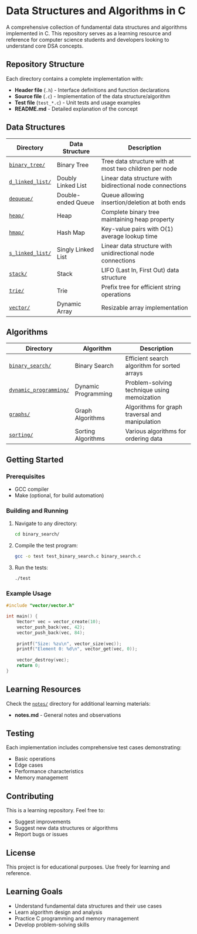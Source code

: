 # Data Structures and Algorithms in C

A comprehensive collection of fundamental data structures and algorithms implemented in C. This repository serves as a learning resource and reference for computer science students and developers looking to understand core DSA concepts.

## Repository Structure

Each directory contains a complete implementation with:
- **Header file** (`.h`) - Interface definitions and function declarations
- **Source file** (`.c`) - Implementation of the data structure/algorithm
- **Test file** (`test_*.c`) - Unit tests and usage examples
- **README.md** - Detailed explanation of the concept

## Data Structures

| Directory | Data Structure | Description |
|-----------|---------------|-------------|
| [`binary_tree/`](binary_tree/) | Binary Tree | Tree data structure with at most two children per node |
| [`d_linked_list/`](d_linked_list/) | Doubly Linked List | Linear data structure with bidirectional node connections |
| [`dequeue/`](dequeue/) | Double-ended Queue | Queue allowing insertion/deletion at both ends |
| [`heap/`](heap/) | Heap | Complete binary tree maintaining heap property |
| [`hmap/`](hmap/) | Hash Map | Key-value pairs with O(1) average lookup time |
| [`s_linked_list/`](s_linked_list/) | Singly Linked List | Linear data structure with unidirectional node connections |
| [`stack/`](stack/) | Stack | LIFO (Last In, First Out) data structure |
| [`trie/`](trie/) | Trie | Prefix tree for efficient string operations |
| [`vector/`](vector/) | Dynamic Array | Resizable array implementation |

## Algorithms

| Directory | Algorithm | Description |
|-----------|-----------|-------------|
| [`binary_search/`](binary_search/) | Binary Search | Efficient search algorithm for sorted arrays |
| [`dynamic_programming/`](dynamic_programming/) | Dynamic Programming | Problem-solving technique using memoization |
| [`graphs/`](graphs/) | Graph Algorithms | Algorithms for graph traversal and manipulation |
| [`sorting/`](sorting/) | Sorting Algorithms | Various algorithms for ordering data |

## Getting Started

### Prerequisites
- GCC compiler
- Make (optional, for build automation)

### Building and Running

1. Navigate to any directory:
   ```bash
   cd binary_search/
   ```

2. Compile the test program:
   ```bash
   gcc -o test test_binary_search.c binary_search.c
   ```

3. Run the tests:
   ```bash
   ./test
   ```

### Example Usage

```c
#include "vector/vector.h"

int main() {
    Vector* vec = vector_create(10);
    vector_push_back(vec, 42);
    vector_push_back(vec, 84);
    
    printf("Size: %zu\n", vector_size(vec));
    printf("Element 0: %d\n", vector_get(vec, 0));
    
    vector_destroy(vec);
    return 0;
}
```

## Learning Resources

Check the [`notes/`](notes/) directory for additional learning materials:
- **notes.md** - General notes and observations

## Testing

Each implementation includes comprehensive test cases demonstrating:
- Basic operations
- Edge cases
- Performance characteristics
- Memory management

## Contributing

This is a learning repository. Feel free to:
- Suggest improvements
- Suggest new data structures or algorithms
- Report bugs or issues

## License

This project is for educational purposes. Use freely for learning and reference.

## Learning Goals

- Understand fundamental data structures and their use cases
- Learn algorithm design and analysis
- Practice C programming and memory management
- Develop problem-solving skills